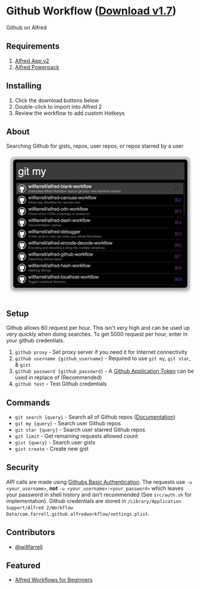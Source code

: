 Github Workflow ([Download v1.7](https://raw.github.com/willfarrell/alfred-github-workflow/master/Github.alfredworkflow))
=====================

Github on Alfred

## Requirements
1. [Alfred App v2](http://www.alfredapp.com/#download)
1. [Alfred Powerpack](https://buy.alfredapp.com/)

## Installing
1. Click the download buttons below
2. Double-click to import into Alfred 2
3. Review the workflow to add custom Hotkeys

## About
Searching Github for gists, repos, user repos, or repos starred by a user

![alt text][my]

## Setup
Github allows 60 request per hour. This isn't very high and can be used up very quickly when doing searches. To get 5000 request per hour, enter in your github credentials.

1. `github proxy` - Set proxy server if you need it for Internet connectivity
1. `github username {github_username}` - Required to use `git my`, `git star`, & `gist`
1. `github password {github_passowrd}` - A [Github Application Token](https://help.github.com/articles/creating-an-access-token-for-command-line-use#creating-a-token) can be used in replace of (Recommended)
1. `github test` - Test Github credentials

## Commands
- `git search {query}` - Search all of Github repos ([Documentation](https://help.github.com/articles/searching-repositories))
- `git my {query}` - Search user Github repos
- `git star {query}` - Search user starred Github repos
- `git limit` - Get remaining requests allowed count
- `gist {query}` - Search user gists
- `gist create` - Create new gist

## Security
API calls are made using [Githubs Basic Authentication](http://developer.github.com/guides/getting-started/#authentication). The requests use `-u <your_username>`, **not** `-u <your_username>:<your_password>` which leaves your password in shell history and isn’t recommended (See `src/auth.sh` for implementation). Github credentials are stored in `/Library/Application Support/Alfred 2/Workflow Data/com.farrell.github.alfredworkflow/settings.plist`.

## Contributors
- [@willfarrell](https://github.com/willfarrell)

## Featured
- [Alfred Workflows for Beginners](http://computers.tutsplus.com/tutorials/alfred-workflows-beginner--mac-55446)

[my]: ./screenshots/my.png "Github Workflow"